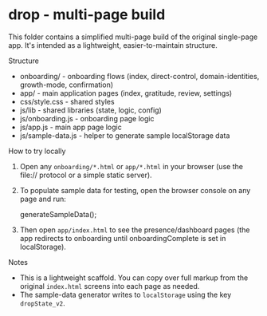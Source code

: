 # drop - multi-page build

This folder contains a simplified multi-page build of the original single-page app. It's intended as a lightweight, easier-to-maintain structure.

Structure
- onboarding/ - onboarding flows (index, direct-control, domain-identities, growth-mode, confirmation)
- app/ - main application pages (index, gratitude, review, settings)
- css/style.css - shared styles
- js/lib - shared libraries (state, logic, config)
- js/onboarding.js - onboarding page logic
- js/app.js - main app page logic
- js/sample-data.js - helper to generate sample localStorage data

How to try locally
1. Open any `onboarding/*.html` or `app/*.html` in your browser (use the file:// protocol or a simple static server).
2. To populate sample data for testing, open the browser console on any page and run:

    generateSampleData();

3. Then open `app/index.html` to see the presence/dashboard pages (the app redirects to onboarding until onboardingComplete is set in localStorage).

Notes
- This is a lightweight scaffold. You can copy over full markup from the original `index.html` screens into each page as needed.
- The sample-data generator writes to `localStorage` using the key `dropState_v2`.
